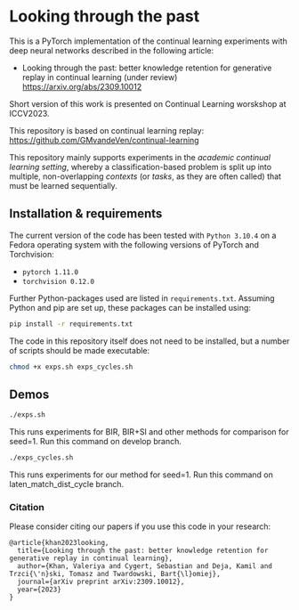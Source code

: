 # Looking through the past

This is a PyTorch implementation of the continual learning experiments with deep neural networks described in the
following article:
* Looking through the past: better knowledge retention for generative replay in continual learning (under review)
  <https://arxiv.org/abs/2309.10012>

Short version of this work is presented on Continual Learning worskshop at ICCV2023.

This repository is based on continual learning replay:
<https://github.com/GMvandeVen/continual-learning>

This repository mainly supports experiments in the *academic continual learning setting*, whereby
a classification-based problem is split up into multiple, non-overlapping *contexts*
(or *tasks*, as they are often called) that must be learned sequentially.

## Installation & requirements
The current version of the code has been tested with `Python 3.10.4` on a Fedora operating system
with the following versions of PyTorch and Torchvision:
* `pytorch 1.11.0`
* `torchvision 0.12.0`

Further Python-packages used are listed in `requirements.txt`.
Assuming Python and pip are set up, these packages can be installed using:
```bash
pip install -r requirements.txt
```

The code in this repository itself does not need to be installed, but a number of scripts should be made executable:
```bash
chmod +x exps.sh exps_cycles.sh
```

## Demos
```bash
./exps.sh
```
This runs experiments for BIR, BIR+SI and other methods for comparison for seed=1.
Run this command on develop branch.

```bash
./exps_cycles.sh
```
This runs experiments for our method for seed=1.
Run this command on laten_match_dist_cycle branch.

### Citation
Please consider citing our papers if you use this code in your research:
```
@article{khan2023looking,
  title={Looking through the past: better knowledge retention for generative replay in continual learning},
  author={Khan, Valeriya and Cygert, Sebastian and Deja, Kamil and Trzci{\'n}ski, Tomasz and Twardowski, Bart{\l}omiej},
  journal={arXiv preprint arXiv:2309.10012},
  year={2023}
}
```

